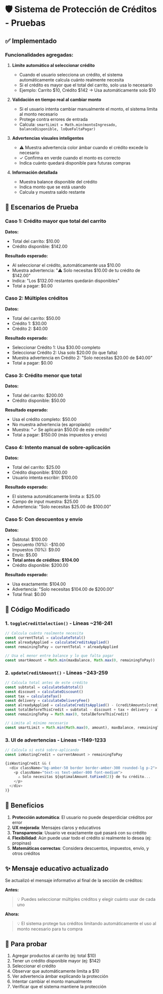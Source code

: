 # 🛡️ Sistema de Protección de Créditos - Pruebas

## ✅ Implementado

### Funcionalidades agregadas:

1. **Límite automático al seleccionar crédito**
   - Cuando el usuario selecciona un crédito, el sistema automáticamente calcula cuánto realmente necesita
   - Si el crédito es mayor que el total del carrito, solo usa lo necesario
   - Ejemplo: Carrito $10, Crédito $142 → Usa automáticamente solo $10

2. **Validación en tiempo real al cambiar monto**
   - Si el usuario intenta cambiar manualmente el monto, el sistema limita al monto necesario
   - Protege contra errores de entrada
   - Calcula: `smartLimit = Math.min(montoIngresado, balanceDisponible, loQueFaltaPagar)`

3. **Advertencias visuales inteligentes**
   - ⚠️ Muestra advertencia color ámbar cuando el crédito excede lo necesario
   - ✓ Confirma en verde cuando el monto es correcto
   - Indica cuánto quedará disponible para futuras compras

4. **Información detallada**
   - Muestra balance disponible del crédito
   - Indica monto que se está usando
   - Calcula y muestra saldo restante

## 🧪 Escenarios de Prueba

### Caso 1: Crédito mayor que total del carrito
**Datos:**
- Total del carrito: $10.00
- Crédito disponible: $142.00

**Resultado esperado:**
- Al seleccionar el crédito, automáticamente usa $10.00
- Muestra advertencia: "⚠️ Solo necesitas $10.00 de tu crédito de $142.00"
- Indica: "Los $132.00 restantes quedarán disponibles"
- Total a pagar: $0.00

### Caso 2: Múltiples créditos
**Datos:**
- Total del carrito: $50.00
- Crédito 1: $30.00
- Crédito 2: $40.00

**Resultado esperado:**
- Seleccionar Crédito 1: Usa $30.00 completo
- Seleccionar Crédito 2: Usa solo $20.00 (lo que falta)
- Muestra advertencia en Crédito 2: "Solo necesitas $20.00 de $40.00"
- Total a pagar: $0.00

### Caso 3: Crédito menor que total
**Datos:**
- Total del carrito: $200.00
- Crédito disponible: $50.00

**Resultado esperado:**
- Usa el crédito completo: $50.00
- No muestra advertencia (es apropiado)
- Muestra: "✓ Se aplicarán $50.00 de este crédito"
- Total a pagar: $150.00 (más impuestos y envío)

### Caso 4: Intento manual de sobre-aplicación
**Datos:**
- Total del carrito: $25.00
- Crédito disponible: $100.00
- Usuario intenta escribir: $100.00

**Resultado esperado:**
- El sistema automáticamente limita a: $25.00
- Campo de input muestra: $25.00
- Advertencia: "Solo necesitas $25.00 de $100.00"

### Caso 5: Con descuentos y envío
**Datos:**
- Subtotal: $100.00
- Descuento (10%): -$10.00
- Impuestos (10%): $9.00
- Envío: $5.00
- **Total antes de créditos: $104.00**
- Crédito disponible: $200.00

**Resultado esperado:**
- Usa exactamente: $104.00
- Advertencia: "Solo necesitas $104.00 de $200.00"
- Total final: $0.00

## 📝 Código Modificado

### 1. `toggleCreditSelection()` - Líneas ~216-241
```typescript
// Calcula cuánto realmente necesita
const currentTotal = calculateTotal()
const alreadyApplied = calculateCreditsApplied()
const remainingToPay = currentTotal + alreadyApplied

// Usa el menor entre balance y lo que falta pagar
const smartAmount = Math.min(maxBalance, Math.max(0, remainingToPay))
```

### 2. `updateCreditAmount()` - Líneas ~243-259
```typescript
// Calcula total antes de este crédito
const subtotal = calculateSubtotal()
const discount = calculateDiscount()
const tax = calculateTax()
const delivery = calculateDeliveryFee()
const alreadyApplied = calculateCreditsApplied() - (creditAmounts[creditId] || 0)
const totalBeforeThisCredit = subtotal - discount + tax + delivery - alreadyApplied
const remainingToPay = Math.max(0, totalBeforeThisCredit)

// Limita al mínimo necesario
const smartLimit = Math.min(Math.max(0, amount), maxBalance, remainingToPay)
```

### 3. UI de advertencias - Líneas ~1149-1233
```typescript
// Calcula si está sobre-aplicando
const isWastingCredit = currentAmount > remainingToPay

{isWastingCredit && (
  <div className="bg-amber-50 border border-amber-300 rounded-lg p-2">
    <p className="text-xs text-amber-800 font-medium">
      ⚠️ Solo necesitas ${optimalAmount.toFixed(2)} de tu crédito...
    </p>
  </div>
)}
```

## 🎯 Beneficios

1. **Protección automática**: El usuario no puede desperdiciar créditos por error
2. **UX mejorada**: Mensajes claros y educativos
3. **Transparencia**: Usuario ve exactamente qué pasará con su crédito
4. **Flexibilidad**: Aún puede usar todo el crédito si realmente lo desea (ej: propinas)
5. **Matemáticas correctas**: Considera descuentos, impuestos, envío, y otros créditos

## ✨ Mensaje educativo actualizado

Se actualizó el mensaje informativo al final de la sección de créditos:

**Antes:**
> 💡 Puedes seleccionar múltiples créditos y elegir cuánto usar de cada uno

**Ahora:**
> 💡 El sistema protege tus créditos limitando automáticamente el uso al monto necesario para tu compra

## 🚀 Para probar

1. Agregar productos al carrito (ej: total $10)
2. Tener un crédito disponible mayor (ej: $142)
3. Seleccionar el crédito
4. Observar que automáticamente limita a $10
5. Ver advertencia ámbar explicando la protección
6. Intentar cambiar el monto manualmente
7. Verificar que el sistema mantiene la protección
